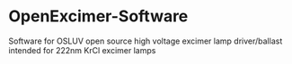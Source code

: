# OpenExcimer-Software
Software for OSLUV open source high voltage excimer lamp driver/ballast intended for 222nm KrCl excimer lamps
